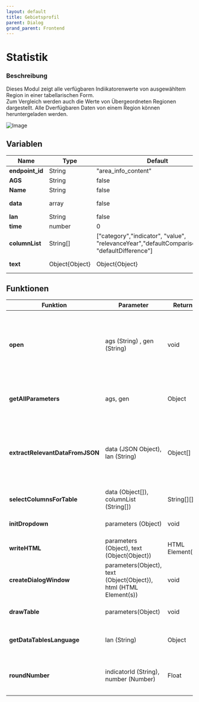 ```yaml
---
layout: default
title: Gebietsprofil
parent: Dialog
grand_parent: Frontend
---
```


# Statistik


### Beschreibung
Dieses Modul zeigt alle verfügbaren Indiikatorenwerte von ausgewähltem Region in einer tabellarischen Form.  
Zum Vergleich werden auch die Werte von Übergeordneten Regionen dargestellt.
Alle Dverfügbaren Daten von einem Region können heruntergeladen werden.

![Image]({{site.baseurl}}/assets/images/area_info.png)


## Variablen
| Name | Type | Default | Info |
|------|----------|------|-----|
| **endpoint_id** | String | "area_info_content" | Identifikator für diesen Dialogfenster |
| **AGS** | String | false | Der amtlischer Gemeindeschlüssel von gewähltem Region |
| **Name** | String | false | Die Name von gewähltem Region |
| **data** | array | false | Alle Indikator-relevanten Werte: aus *RequestManager.getSpatialOverview(indikatorauswahl.getSelectedIndikator(),ags)* |
| **lan** | String | false | Sprachwahl des Nutzers |
| **time** | number | 0 | Zeitschnittwahl des Nutzers |
| **columnList** | String[] | ["category","indicator", "value", "relevanceYear","defaultComparisonValue", "defaultDifference"] | Die Spaltennamen für die Tabellenspalten |
| **text** | Object{Object} | Object{Object} | Sprachen- lokalisierung. Jedes untergeordnetes Objekt beinhaltet die Übersetzungen in die jeweilige Sprache  |

## Funktionen

| Funktion |  Parameter | Return | Beschreibung |
|-------------| -----------| -----------|-----------|
| **open** | ags (String) , gen (String) | void | Die 'main' Funktion vom Modul. Aufgerufen von indikator_json.setPopUp(). Ruft die notwendigen Daten vom Backend auf. Eingabeparameter: AGS = amtlischer Gemeindeschlüssel; gen= Name vom Gebiet |
| **getAllParameters** | ags, gen | Object | Setzt alle für das Modul notwendigen Parametern (außer die JSON Indikator-Daten von Backend) |
| **extractRelevantDataFromJSON** | data (JSON Object), lan (String) | Object[] | Bereitet den vom Backend erhaltenen JSON auf. Die relevanten Werte für jeden Indikator werden in einem Objekt geschrieben. Ein Array von diesen Indikator-Objekten bildet die Grundlage für den tabellarischen Darstellung  |
| **selectColumnsForTable** | data (Object[]), columnList (String[]) | String[][] | Selektiert die für Tabelle notwendigen Spalten aus Gesamtdaten |
| **initDropdown** | parameters (Object) | void | Setzt die Funktionalität von Dropdown für den VErgleichsgebietsauswahl |
| **writeHTML** | parameters (Object), text (Object{Object}) | HTML Element(s) | Setzt die HTML Elemente für das Dialogfenster |
| **createDialogWindow** | parameters(Object), text (Object{Object}), html (HTML Element(s)) | void | Initialisiert den Dialogfenster |
| **drawTable** | parameters(Object) | void | Zeichnet und formattiert die Table. Nutzt den [DataTables](https://datatables.net/) Library ) |
| **getDataTablesLanguage** | lan (String) | Object | Liefert ein Sprach-objekt für die Lokalisierung von [DataTables](https://datatables.net/) User-Interface  |
| **roundNumber** | indicatorId (String), number (Number) | Float | Rundet einen Indikatorwert. Rundung erfolgt auf basis von vom Backend erhaltenen Dezimalstellen-Regeln  |

